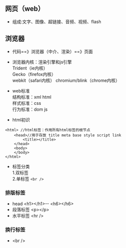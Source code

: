 ## 网页（web）
* 组成:文字、图像、超链接、音频、视频、flash

## 浏览器
* 代码==》浏览器（中介、渲染）==》页面  
* 浏览器内核：渲染引擎和js引擎   
Trident（ie内核）  
Gecko（firefox内核）  
webkit（safari内核）
chromium/blink（chrome内核）    

* web标准  
结构标准：xml html  
样式标准：css  
行为标准：dom  js  

* html初识  

```
<html> //html标签：作用所有html标签的根节点
    <head>//用于存放 title meta base style script link
        <title></title>
    </head>
    <body>
    </body>
</html>
```
*  标签分类  
1.双标签  
2.单标签  ```<br />```  

### 排版标签
* head  \<h1>\</h1>-- \<h6>\</h6>
* 段落标签 \<p>\</p>  
* 水平标签 \<hr />  

### 换行标签
* \<br />